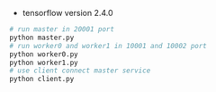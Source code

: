 - tensorflow version 2.4.0
```python
# run master in 20001 port
python master.py
# run worker0 and worker1 in 10001 and 10002 port
python worker0.py
python worker1.py
# use client connect master service
python client.py
```
